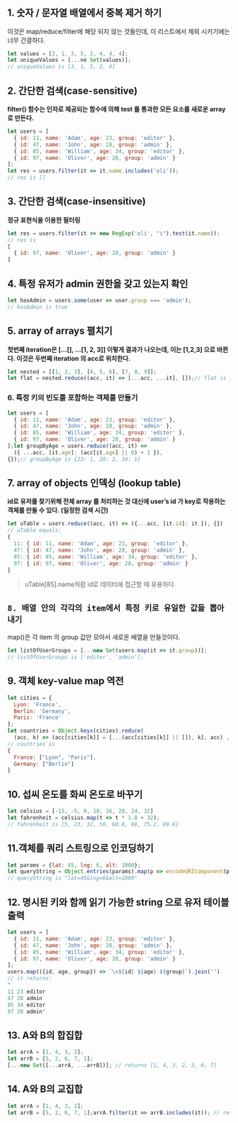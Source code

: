 # 

## 1. 숫자 / 문자열 배열에서 중복 제거 하기

이것은 map/reduce/filter에 해당 되지 않는 것들인데, 이 리스트에서 제외 시키기에는 너무 간결하다. 

```jsx
let values = [3, 1, 3, 5, 2, 4, 4, 4];
let uniqueValues = [...ne Set(values)];
// uniqueValues is [3, 1, 5, 2, 4]
```

## 2. 간단한 검색(case-sensitive)

**filter() 함수는 인자로 제공되는 함수에 의해 test 를  통과한 모든 요소를 새로운 array로 만든다.** 

```jsx
let users = [
  { id: 11, name: 'Adam', age: 23, group: 'editor' },
  { id: 47, name: 'John', age: 28, group: 'admin' },
  { id: 85, name: 'William', age: 34, group: 'editor' },
  { id: 97, name: 'Oliver', age: 28, group: 'admin' }
];
let res = users.filter(it => it.name.includes('oli'));
// res is []
```

## 3. 간단한 검색(case-insensitive)

**정규 표현식을 이용한 필터링**

```jsx
let res = users.filter(it => new RegExp('oli', "i").test(it.name));
// res is
[
  { id: 97, name: 'Oliver', age: 28, group: 'admin' }
]
```

## 4. 특정 유저가 admin 권한을 갖고 있는지 확인

```jsx
let hasAdmin = users.some(user => user.group === 'admin');
// hasAdmin is true
```

## 5. array of arrays 펼치기

**첫번째 iteration은 […[], …[1, 2, 3]] 이렇게 결과가 나오는데, 이는 [1,2,3] 으로 바뀐다. 이것은 두번째 iteration 의 acc로 위치한다.**

```jsx
let nested = [[1, 2, 3], [4, 5, 6], [7, 8, 9]];
let flat = nested.reduce((acc, it) => [...acc, ...it], []);// flat is [1, 2, 3, 4, 5, 6, 7, 8, 9]
```

### 6. 특정 키의 빈도를 포함하는 객체를 만들기

```jsx
let users = [
  { id: 11, name: 'Adam', age: 23, group: 'editor' },
  { id: 47, name: 'John', age: 28, group: 'admin' },
  { id: 85, name: 'William', age: 34, group: 'editor' },
  { id: 97, name: 'Oliver', age: 28, group: 'admin' }
];let groupByAge = users.reduce((acc, it) =>
  ({ ...acc, [it.age]: (acc[it.age] || 0) + 1 }),
{});// groupByAge is {23: 1, 28: 2, 34: 1}
```

## 7. array of objects 인덱싱 (lookup table)

**id로 유저를 찾기위해 전체 array 를 처리하는 것 대신에 user’s id 가 key로 작용하는 객체를 만들 수 있다. (일정한 검색 시간)**

```jsx
let uTable = users.reduce((acc, it) => ({...acc, [it.id]: it }), {})
// uTable equals:
{
  11: { id: 11, name: 'Adam', age: 23, group: 'editor' },
  47: { id: 47, name: 'John', age: 28, group: 'admin' },
  85: { id: 85, name: 'William', age: 34, group: 'editor' },
  97: { id: 97, name: 'Oliver', age: 28, group: 'admin' }
}
```

> uTable[85].name처럼 id로 데이터에 접근할 때 유용하다.

## `8. 배열 안의 각각의 item에서 특정 키로 유일한 값들 뽑아내기`

map()은 각 item 의 group 값만 모아서 새로운 배열을 만들것이다.

```jsx
let listOfUserGroups = [...new Set(users.map(it => it.group))];
// listOfUserGroups is ['editor', 'admin'];
```

## 9. 객체 key-value map 역전

```jsx
let cities = {
  Lyon: 'France',
  Berlin: 'Germany',
  Paris: 'France'
};
let countries = Object.keys(cities).reduce(
  (acc, k) => (acc[cities[k]] = [...(acc[cities[k]] || []), k], acc) , {});
// countries is
{
  France: ["Lyon", "Paris"],
  Germany: ["Berlin"]
}
```

## 10. 섭씨 온도를 화씨 온도로 바꾸기

```jsx
let celsius = [-15, -5, 0, 10, 16, 20, 24, 32]
let fahrenheit = celsius.map(t => t * 1.8 + 32);
// fahrenheit is [5, 23, 32, 50, 60.8, 68, 75.2, 89.6]
```

## 11.객체를 쿼리 스트링으로 인코딩하기

```jsx
let params = {lat: 45, lng: 6, alt: 1000};
let queryString = Object.entries(params).map(p => encodeURIComponent(p[0]) + '=' + encodeURIComponent(p[1])).join('&')
// queryString is "lat=45&lng=6&alt=1000"
```

## 12. 명시된 키와 함께 읽기 가능한 string 으로 유저 테이블 출력

```jsx
let users = [
  { id: 11, name: 'Adam', age: 23, group: 'editor' },
  { id: 47, name: 'John', age: 28, group: 'admin' },
  { id: 85, name: 'William', age: 34, group: 'editor' },
  { id: 97, name: 'Oliver', age: 28, group: 'admin' }
];
users.map(({id, age, group}) => `\n${id} ${age} ${group}`).join('')
// it returns:
"
11 23 editor
47 28 admin
85 34 editor
97 28 admin"
```

## 13. A와 B의 합집합

```jsx
let arrA = [1, 4, 3, 2];
let arrB = [5, 2, 6, 7, 1];
[...new Set([...arrA, ...arrB])]; // returns [1, 4, 3, 2, 5, 6, 7]
```

## 14. A와 B의 교집합

```jsx
let arrA = [1, 4, 3, 2];
let arrB = [5, 2, 6, 7, 1];arrA.filter(it => arrB.includes(it)); // returns [1, 2]
```